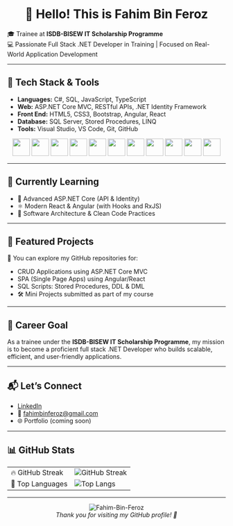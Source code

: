 <h1 align="center">👋 Hello! This is Fahim Bin Feroz</h1>

🎓 Trainee at <strong>ISDB-BISEW IT Scholarship Programme</strong>  
💻 Passionate Full Stack .NET Developer in Training | Focused on Real-World Application Development

---

## 🧰 Tech Stack & Tools

- **Languages:** C#, SQL, JavaScript, TypeScript  
- **Web:** ASP.NET Core MVC, RESTful APIs, .NET Identity Framework  
- **Front End:** HTML5, CSS3, Bootstrap, Angular, React  
- **Database:** SQL Server, Stored Procedures, LINQ  
- **Tools:** Visual Studio, VS Code, Git, GitHub

<p align="center">
  <img src="https://cdn.jsdelivr.net/gh/devicons/devicon/icons/csharp/csharp-original.svg" width="40"/>
  <img src="https://cdn.jsdelivr.net/gh/devicons/devicon/icons/dotnetcore/dotnetcore-original.svg" width="40"/>
  <img src="https://cdn.jsdelivr.net/gh/devicons/devicon/icons/dot-net/dot-net-original.svg" width="40"/>
  <img src="https://cdn.jsdelivr.net/gh/devicons/devicon/icons/microsoftsqlserver/microsoftsqlserver-original.svg" width="40"/>
  <img src="https://cdn.jsdelivr.net/gh/devicons/devicon/icons/javascript/javascript-original.svg" width="40"/>
  <img src="https://cdn.jsdelivr.net/gh/devicons/devicon/icons/nodejs/nodejs-original.svg" width="40"/>
  <img src="https://cdn.jsdelivr.net/gh/devicons/devicon/icons/react/react-original.svg" width="40"/>
  <img src="https://cdn.jsdelivr.net/gh/devicons/devicon/icons/angular/angular-original.svg" width="40"/>
  <img src="https://cdn.jsdelivr.net/gh/devicons/devicon/icons/bootstrap/bootstrap-original.svg" width="40"/>
  <img src="https://cdn.jsdelivr.net/gh/devicons/devicon/icons/postman/postman-original.svg" width="40"/>
  <img src="https://cdn.jsdelivr.net/gh/devicons/devicon/icons/github/github-original.svg" width="40"/>
</p>

---

## 📘 Currently Learning

- 🔐 Advanced ASP.NET Core (API & Identity)  
- ⚛️ Modern React & Angular (with Hooks and RxJS)  
- 📐 Software Architecture & Clean Code Practices  

---

## 🚀 Featured Projects

📁 You can explore my GitHub repositories for:

- CRUD Applications using ASP.NET Core MVC  
- SPA (Single Page Apps) using Angular/React  
- SQL Scripts: Stored Procedures, DDL & DML  
- 🛠️ Mini Projects submitted as part of my course  

---

## 🎯 Career Goal

As a trainee under the **ISDB-BISEW IT Scholarship Programme**, my mission is to become a proficient full stack .NET Developer who builds scalable, efficient, and user-friendly applications.

---

## 📬 Let’s Connect

- [LinkedIn](https://www.linkedin.com/)  
- 📧 fahimbinferoz@gmail.com  
- 🌐 Portfolio (coming soon)

---

## 📊 GitHub Stats

| | |
|--|--|
| 🔥 GitHub Streak | ![GitHub Streak](https://github-readme-streak-stats.herokuapp.com/?user=Fahim-Bin-Feroz&theme=default) |
| 🧠 Top Languages | ![Top Langs](https://github-readme-stats.vercel.app/api/top-langs/?username=Fahim-Bin-Feroz&layout=compact&langs_count=10&theme=default) |

---

<p align="center">
  <img src="https://komarev.com/ghpvc/?username=Fahim-Bin-Feroz&color=blue" alt="Fahim-Bin-Feroz" />
  <br><i>Thank you for visiting my GitHub profile! 🚀</i>
</p>

